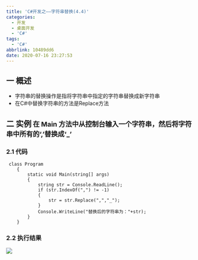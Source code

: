 ```yaml
---
title: 'C#开发之——字符串替换(4.4)'
categories:
  - 开发
  - 桌面开发
  - 'C#'
tags:
  - 'C#'
abbrlink: 10489dd6
date: 2020-07-16 23:27:53
---
```

## 一 概述

* 字符串的替换操作是指将字符串中指定的字符串替换成新字符串
* 在C#中替换字符串的方法是Replace方法

<!--more-->

## 二 实例<font size=4> 在 Main 方法中从控制台输入一个字符串，然后将字符串中所有的‘,’替换成‘_’ </font>

### 2.1 代码

```
 class Program
    {
        static void Main(string[] args)
        {
            string str = Console.ReadLine();
            if (str.IndexOf(",") != -1)
            {
                str = str.Replace(",","_");
            }
            Console.WriteLine("替换后的字符串为："+str);
        }
    }
```

### 2.2 执行结果
![][1]


[1]:https://cdn.jsdelivr.net/gh/PGzxc/CDN@master/blog-image/csharp-string-replace-sample.png